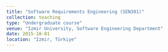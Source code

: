 ```yaml
---
title: "Software Requirements Engineering (SEN301)"
collection: teaching
type: "Undergraduate course"
venue: "Izmir University, Software Engineering Department"
date: 2015-10-01
location: "Izmir, Türkiye"
---
```

